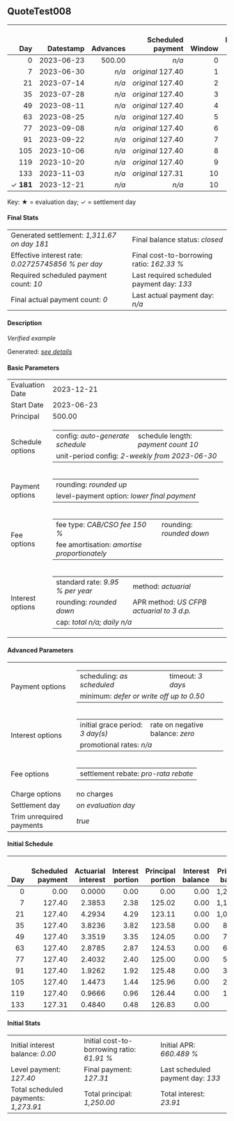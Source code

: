<h2>QuoteTest008</h2>
<table>
    <thead style="vertical-align: bottom;">
        <th class="ci00" style="text-align: right;">Day</th>
        <th class="ci01" style="text-align: right;">Datestamp</th>
        <th class="ci02" style="text-align: right;">Advances</th>
        <th class="ci03" style="text-align: right;">Scheduled payment</th>
        <th class="ci04" style="text-align: right;">Window</th>
        <th class="ci05" style="text-align: right;">Payment due</th>
        <th class="ci06" style="text-align: right;">Actual payments</th>
        <th class="ci07" style="text-align: right;">Generated payment</th>
        <th class="ci08" style="text-align: right;">Net effect</th>
        <th class="ci09" style="text-align: right;">Payment status</th>
        <th class="ci10" style="text-align: right;">Balance status</th>
        <th class="ci11" style="text-align: right;">Actuarial interest</th>
        <th class="ci12" style="text-align: right;">New interest</th>
        <th class="ci13" style="text-align: right;">Interest portion</th>
        <th class="ci14" style="text-align: right;">Fee rebate if&nbsp;settled</th>
        <th class="ci15" style="text-align: right;">Fee rebate</th>
        <th class="ci16" style="text-align: right;">Fee portion</th>
        <th class="ci17" style="text-align: right;">Principal portion</th>
        <th class="ci18" style="text-align: right;">Interest balance</th>
        <th class="ci19" style="text-align: right;">Fee balance</th>
        <th class="ci20" style="text-align: right;">Principal balance</th>
        <th class="ci21" style="text-align: right;">Settlement figure</th>
    </thead>
    <tr style="text-align: right;">
        <td class="ci00">0</td>
        <td class="ci01" style="white-space: nowrap;">2023-06-23</td>
        <td class="ci02">500.00</td>
        <td class="ci03" style="white-space: nowrap;"><i>n/a<i></td>
        <td class="ci04">0</td>
        <td class="ci05">0.00</td>
        <td class="ci06"><i>n/a</i></td>
        <td class="ci07"><i>n/a</i></td>
        <td class="ci08">0.00</td>
        <td class="ci09"><i>none&nbsp;scheduled</i></td>
        <td class="ci10">open</td>
        <td class="ci11">0.0000</td>
        <td class="ci12">0.0000</td>
        <td class="ci13">0.00</td>
        <td class="ci14">750.00</td>
        <td class="ci15">0.00</td>
        <td class="ci16">0.00</td>
        <td class="ci17">0.00</td>
        <td class="ci18">0.0000</td>
        <td class="ci19">750.00</td>
        <td class="ci20">500.00</td>
        <td class="ci21">1,250.00</td>
    </tr>
    <tr style="text-align: right;">
        <td class="ci00">7</td>
        <td class="ci01" style="white-space: nowrap;">2023-06-30</td>
        <td class="ci02"><i>n/a</i></td>
        <td class="ci03" style="white-space: nowrap;"><i>original</i> 127.40</td>
        <td class="ci04">1</td>
        <td class="ci05">127.40</td>
        <td class="ci06"><i>n/a</i></td>
        <td class="ci07"><i>n/a</i></td>
        <td class="ci08">0.00</td>
        <td class="ci09"><i>missed&nbsp;payment</i></td>
        <td class="ci10">open</td>
        <td class="ci11">2.3853</td>
        <td class="ci12">2.3853</td>
        <td class="ci13">0.00</td>
        <td class="ci14">710.53</td>
        <td class="ci15">0.00</td>
        <td class="ci16">0.00</td>
        <td class="ci17">0.00</td>
        <td class="ci18">2.3853</td>
        <td class="ci19">750.00</td>
        <td class="ci20">500.00</td>
        <td class="ci21">541.85</td>
    </tr>
    <tr style="text-align: right;">
        <td class="ci00">21</td>
        <td class="ci01" style="white-space: nowrap;">2023-07-14</td>
        <td class="ci02"><i>n/a</i></td>
        <td class="ci03" style="white-space: nowrap;"><i>original</i> 127.40</td>
        <td class="ci04">2</td>
        <td class="ci05">127.40</td>
        <td class="ci06"><i>n/a</i></td>
        <td class="ci07"><i>n/a</i></td>
        <td class="ci08">0.00</td>
        <td class="ci09"><i>missed&nbsp;payment</i></td>
        <td class="ci10">open</td>
        <td class="ci11">4.7705</td>
        <td class="ci12">4.7705</td>
        <td class="ci13">0.00</td>
        <td class="ci14">631.58</td>
        <td class="ci15">0.00</td>
        <td class="ci16">0.00</td>
        <td class="ci17">0.00</td>
        <td class="ci18">7.1558</td>
        <td class="ci19">750.00</td>
        <td class="ci20">500.00</td>
        <td class="ci21">625.57</td>
    </tr>
    <tr style="text-align: right;">
        <td class="ci00">35</td>
        <td class="ci01" style="white-space: nowrap;">2023-07-28</td>
        <td class="ci02"><i>n/a</i></td>
        <td class="ci03" style="white-space: nowrap;"><i>original</i> 127.40</td>
        <td class="ci04">3</td>
        <td class="ci05">127.40</td>
        <td class="ci06"><i>n/a</i></td>
        <td class="ci07"><i>n/a</i></td>
        <td class="ci08">0.00</td>
        <td class="ci09"><i>missed&nbsp;payment</i></td>
        <td class="ci10">open</td>
        <td class="ci11">4.7705</td>
        <td class="ci12">4.7705</td>
        <td class="ci13">0.00</td>
        <td class="ci14">552.64</td>
        <td class="ci15">0.00</td>
        <td class="ci16">0.00</td>
        <td class="ci17">0.00</td>
        <td class="ci18">11.9264</td>
        <td class="ci19">750.00</td>
        <td class="ci20">500.00</td>
        <td class="ci21">709.28</td>
    </tr>
    <tr style="text-align: right;">
        <td class="ci00">49</td>
        <td class="ci01" style="white-space: nowrap;">2023-08-11</td>
        <td class="ci02"><i>n/a</i></td>
        <td class="ci03" style="white-space: nowrap;"><i>original</i> 127.40</td>
        <td class="ci04">4</td>
        <td class="ci05">127.40</td>
        <td class="ci06"><i>n/a</i></td>
        <td class="ci07"><i>n/a</i></td>
        <td class="ci08">0.00</td>
        <td class="ci09"><i>missed&nbsp;payment</i></td>
        <td class="ci10">open</td>
        <td class="ci11">4.7705</td>
        <td class="ci12">4.7705</td>
        <td class="ci13">0.00</td>
        <td class="ci14">473.69</td>
        <td class="ci15">0.00</td>
        <td class="ci16">0.00</td>
        <td class="ci17">0.00</td>
        <td class="ci18">16.6969</td>
        <td class="ci19">750.00</td>
        <td class="ci20">500.00</td>
        <td class="ci21">793.00</td>
    </tr>
    <tr style="text-align: right;">
        <td class="ci00">63</td>
        <td class="ci01" style="white-space: nowrap;">2023-08-25</td>
        <td class="ci02"><i>n/a</i></td>
        <td class="ci03" style="white-space: nowrap;"><i>original</i> 127.40</td>
        <td class="ci04">5</td>
        <td class="ci05">127.40</td>
        <td class="ci06"><i>n/a</i></td>
        <td class="ci07"><i>n/a</i></td>
        <td class="ci08">0.00</td>
        <td class="ci09"><i>missed&nbsp;payment</i></td>
        <td class="ci10">open</td>
        <td class="ci11">4.7705</td>
        <td class="ci12">4.7705</td>
        <td class="ci13">0.00</td>
        <td class="ci14">394.74</td>
        <td class="ci15">0.00</td>
        <td class="ci16">0.00</td>
        <td class="ci17">0.00</td>
        <td class="ci18">21.4675</td>
        <td class="ci19">750.00</td>
        <td class="ci20">500.00</td>
        <td class="ci21">876.72</td>
    </tr>
    <tr style="text-align: right;">
        <td class="ci00">77</td>
        <td class="ci01" style="white-space: nowrap;">2023-09-08</td>
        <td class="ci02"><i>n/a</i></td>
        <td class="ci03" style="white-space: nowrap;"><i>original</i> 127.40</td>
        <td class="ci04">6</td>
        <td class="ci05">127.40</td>
        <td class="ci06"><i>n/a</i></td>
        <td class="ci07"><i>n/a</i></td>
        <td class="ci08">0.00</td>
        <td class="ci09"><i>missed&nbsp;payment</i></td>
        <td class="ci10">open</td>
        <td class="ci11">4.7705</td>
        <td class="ci12">4.7705</td>
        <td class="ci13">0.00</td>
        <td class="ci14">315.79</td>
        <td class="ci15">0.00</td>
        <td class="ci16">0.00</td>
        <td class="ci17">0.00</td>
        <td class="ci18">26.2380</td>
        <td class="ci19">750.00</td>
        <td class="ci20">500.00</td>
        <td class="ci21">960.44</td>
    </tr>
    <tr style="text-align: right;">
        <td class="ci00">91</td>
        <td class="ci01" style="white-space: nowrap;">2023-09-22</td>
        <td class="ci02"><i>n/a</i></td>
        <td class="ci03" style="white-space: nowrap;"><i>original</i> 127.40</td>
        <td class="ci04">7</td>
        <td class="ci05">127.40</td>
        <td class="ci06"><i>n/a</i></td>
        <td class="ci07"><i>n/a</i></td>
        <td class="ci08">0.00</td>
        <td class="ci09"><i>missed&nbsp;payment</i></td>
        <td class="ci10">open</td>
        <td class="ci11">4.7705</td>
        <td class="ci12">4.7705</td>
        <td class="ci13">0.00</td>
        <td class="ci14">236.85</td>
        <td class="ci15">0.00</td>
        <td class="ci16">0.00</td>
        <td class="ci17">0.00</td>
        <td class="ci18">31.0086</td>
        <td class="ci19">750.00</td>
        <td class="ci20">500.00</td>
        <td class="ci21">1,044.15</td>
    </tr>
    <tr style="text-align: right;">
        <td class="ci00">105</td>
        <td class="ci01" style="white-space: nowrap;">2023-10-06</td>
        <td class="ci02"><i>n/a</i></td>
        <td class="ci03" style="white-space: nowrap;"><i>original</i> 127.40</td>
        <td class="ci04">8</td>
        <td class="ci05">127.40</td>
        <td class="ci06"><i>n/a</i></td>
        <td class="ci07"><i>n/a</i></td>
        <td class="ci08">0.00</td>
        <td class="ci09"><i>missed&nbsp;payment</i></td>
        <td class="ci10">open</td>
        <td class="ci11">4.7705</td>
        <td class="ci12">4.7705</td>
        <td class="ci13">0.00</td>
        <td class="ci14">157.90</td>
        <td class="ci15">0.00</td>
        <td class="ci16">0.00</td>
        <td class="ci17">0.00</td>
        <td class="ci18">35.7791</td>
        <td class="ci19">750.00</td>
        <td class="ci20">500.00</td>
        <td class="ci21">1,127.87</td>
    </tr>
    <tr style="text-align: right;">
        <td class="ci00">119</td>
        <td class="ci01" style="white-space: nowrap;">2023-10-20</td>
        <td class="ci02"><i>n/a</i></td>
        <td class="ci03" style="white-space: nowrap;"><i>original</i> 127.40</td>
        <td class="ci04">9</td>
        <td class="ci05">127.40</td>
        <td class="ci06"><i>n/a</i></td>
        <td class="ci07"><i>n/a</i></td>
        <td class="ci08">0.00</td>
        <td class="ci09"><i>missed&nbsp;payment</i></td>
        <td class="ci10">open</td>
        <td class="ci11">4.7705</td>
        <td class="ci12">4.7705</td>
        <td class="ci13">0.00</td>
        <td class="ci14">78.95</td>
        <td class="ci15">0.00</td>
        <td class="ci16">0.00</td>
        <td class="ci17">0.00</td>
        <td class="ci18">40.5497</td>
        <td class="ci19">750.00</td>
        <td class="ci20">500.00</td>
        <td class="ci21">1,211.59</td>
    </tr>
    <tr style="text-align: right;">
        <td class="ci00">133</td>
        <td class="ci01" style="white-space: nowrap;">2023-11-03</td>
        <td class="ci02"><i>n/a</i></td>
        <td class="ci03" style="white-space: nowrap;"><i>original</i> 127.31</td>
        <td class="ci04">10</td>
        <td class="ci05">127.31</td>
        <td class="ci06"><i>n/a</i></td>
        <td class="ci07"><i>n/a</i></td>
        <td class="ci08">0.00</td>
        <td class="ci09"><i>paid&nbsp;later&nbsp;in&nbsp;full</i></td>
        <td class="ci10">open</td>
        <td class="ci11">4.7705</td>
        <td class="ci12">4.7705</td>
        <td class="ci13">0.00</td>
        <td class="ci14">0.00</td>
        <td class="ci15">0.00</td>
        <td class="ci16">0.00</td>
        <td class="ci17">0.00</td>
        <td class="ci18">45.3202</td>
        <td class="ci19">750.00</td>
        <td class="ci20">500.00</td>
        <td class="ci21">1,295.32</td>
    </tr>
    <tr style="text-align: right;">
        <td class="ci00">&#x2713;&nbsp;<b>181</b></td>
        <td class="ci01" style="white-space: nowrap;">2023-12-21</td>
        <td class="ci02"><i>n/a</i></td>
        <td class="ci03" style="white-space: nowrap;"><i>n/a<i></td>
        <td class="ci04">10</td>
        <td class="ci05">0.00</td>
        <td class="ci06"><i>n/a</i></td>
        <td class="ci07">1,311.67</td>
        <td class="ci08">1,311.67</td>
        <td class="ci09"><i>generated</i></td>
        <td class="ci10">closed</td>
        <td class="ci11">16.3562</td>
        <td class="ci12">16.3562</td>
        <td class="ci13">61.67</td>
        <td class="ci14">0.00</td>
        <td class="ci15">0.00</td>
        <td class="ci16">750.00</td>
        <td class="ci17">500.00</td>
        <td class="ci18">0.0000</td>
        <td class="ci19">0.00</td>
        <td class="ci20">0.00</td>
        <td class="ci21">0.00</td>
    </tr>
</table><p>Key: &#x2605; = evaluation day; &#x2713; = settlement day</p>
<h4>Final Stats</h4>
<table>
    <tr>
        <td>Generated settlement: <i>1,311.67 on day 181</i></td>
        <td>Final balance status: <i>closed</i></td>
    </tr>
    <tr>
        <td>Effective interest rate: <i>0.02725745856 % per day</i></td>
        <td>Final cost-to-borrowing ratio: <i>162.33 %</i></td>
    </tr>
    <tr>
        <td>Required scheduled payment count: <i>10</i></td>
        <td>Last required scheduled payment day: <i>133</i></td>
    </tr>
    <tr>
        <td>Final actual payment count: <i>0</i></td>
        <td>Last actual payment day: <i>n/a</i></td>
    </tr>
</table>

<h4>Description</h4>
<p><i>Verified example</i></p>
<p>Generated: <i><a href="../GeneratedDate.html">see details</a></i></p>
<h4>Basic Parameters</h4>
<table>
    <tr>
        <td>Evaluation Date</td>
        <td>2023-12-21</td>
    </tr>
    <tr>
        <td>Start Date</td>
        <td>2023-06-23</td>
    </tr>
    <tr>
        <td>Principal</td>
        <td>500.00</td>
    </tr>
    <tr>
        <td>Schedule options</td>
        <td>
            <table>
                <tr>
                    <td>config: <i>auto-generate schedule</i></td>
                    <td>schedule length: <i><i>payment count</i> 10</i></td>
                </tr>
                <tr>
                    <td colspan="2" style="white-space: nowrap;">unit-period config: <i>2-weekly from 2023-06-30</i></td>
                </tr>
            </table>
        </td>
    </tr>
    <tr>
        <td>Payment options</td>
        <td>
            <table>
                <tr>
                    <td>rounding: <i>rounded up</i></td>
                </tr>
                <tr>
                    <td>level-payment option: <i>lower&nbsp;final&nbsp;payment</i></td>
                </tr>
            </table>
        </td>
    </tr>
    <tr>
        <td>Fee options</td>
        <td>
            <table>
                <tr>
                    <td>fee type: <i><i>CAB/CSO fee</i> 150 %</i></td>
                    <td>rounding: <i>rounded down</i></td>
                </tr>
                <tr>
                    <td>fee amortisation: <i>amortise proportionately</i></td>
                </tr>
            </table>
        </td>
    </tr>
    <tr>
        <td>Interest options</td>
        <td>
            <table>
                <tr>
                    <td>standard rate: <i>9.95 % per year</i></td>
                    <td>method: <i>actuarial</i></td>
                </tr>
                <tr>
                    <td>rounding: <i>rounded down</i></td>
                    <td>APR method: <i>US CFPB actuarial to 3 d.p.</i></td>
                </tr>
                <tr>
                    <td colspan="2">cap: <i>total <i>n/a</i>; daily <i>n/a</i></td>
                </tr>
            </table>
        </td>
    </tr>
</table>
<h4>Advanced Parameters</h4>
<table>
    <tr>
        <td>Payment options</td>
        <td>
                <table>
                    <tr>
                        <td>scheduling: <i>as scheduled</i></td>
                        <td>timeout: <i>3 days</i></td>
                    </tr>
                    <tr>
                        <td colspan="2">minimum: <i>defer&nbsp;or&nbsp;write&nbsp;off&nbsp;up&nbsp;to&nbsp;0.50</i></td>
                    </tr>
                </table>
        </td>
    </tr>
    <tr>
        <td>Interest options</td>
        <td>
            <table>
                <tr>
                    <td>initial grace period: <i>3 day(s)</i></td>
                    <td>rate on negative balance: <i>zero</i></td>
                </tr>
                <tr>
                    <td colspan="2">promotional rates: <i><i>n/a</i></i></td>
                </tr>
            </table>
        </td>
    </tr>
    <tr>
        <td>Fee options</td>
        <td>
            <table>
                <tr>
                    <td>settlement rebate: <i>pro-rata rebate</i></td>
                </tr>
            </table>
        </td>
    </tr>
    <tr>
        <td>Charge options</td>
        <td>no charges
        </td>
    </tr>
    <tr>
        <td>Settlement day</td><td><i><i>on evaluation day</i></i></td>
    </tr>
    <tr>
        <td>Trim unrequired payments</td><td><i>true</i></td>
    </tr>
</table><h4>Initial Schedule</h4>
<table>
    <thead style="vertical-align: bottom;">
        <th style="text-align: right;">Day</th>
        <th style="text-align: right;">Scheduled payment</th>
        <th style="text-align: right;">Actuarial interest</th>
        <th style="text-align: right;">Interest portion</th>
        <th style="text-align: right;">Principal portion</th>
        <th style="text-align: right;">Interest balance</th>
        <th style="text-align: right;">Principal balance</th>
        <th style="text-align: right;">Total actuarial interest</th>
        <th style="text-align: right;">Total interest</th>
        <th style="text-align: right;">Total principal</th>
    </thead>
    <tr style="text-align: right;">
        <td class="ci00">0</td>
        <td class="ci01" style="white-space: nowrap;">0.00</td>
        <td class="ci02">0.0000</td>
        <td class="ci03">0.00</td>
        <td class="ci04">0.00</td>
        <td class="ci05">0.00</td>
        <td class="ci06">1,250.00</td>
        <td class="ci07">0.0000</td>
        <td class="ci08">0.00</td>
        <td class="ci09">0.00</td>
    </tr>
    <tr style="text-align: right;">
        <td class="ci00">7</td>
        <td class="ci01" style="white-space: nowrap;">127.40</td>
        <td class="ci02">2.3853</td>
        <td class="ci03">2.38</td>
        <td class="ci04">125.02</td>
        <td class="ci05">0.00</td>
        <td class="ci06">1,124.98</td>
        <td class="ci07">2.3853</td>
        <td class="ci08">2.38</td>
        <td class="ci09">125.02</td>
    </tr>
    <tr style="text-align: right;">
        <td class="ci00">21</td>
        <td class="ci01" style="white-space: nowrap;">127.40</td>
        <td class="ci02">4.2934</td>
        <td class="ci03">4.29</td>
        <td class="ci04">123.11</td>
        <td class="ci05">0.00</td>
        <td class="ci06">1,001.87</td>
        <td class="ci07">6.6787</td>
        <td class="ci08">6.67</td>
        <td class="ci09">248.13</td>
    </tr>
    <tr style="text-align: right;">
        <td class="ci00">35</td>
        <td class="ci01" style="white-space: nowrap;">127.40</td>
        <td class="ci02">3.8236</td>
        <td class="ci03">3.82</td>
        <td class="ci04">123.58</td>
        <td class="ci05">0.00</td>
        <td class="ci06">878.29</td>
        <td class="ci07">10.5023</td>
        <td class="ci08">10.49</td>
        <td class="ci09">371.71</td>
    </tr>
    <tr style="text-align: right;">
        <td class="ci00">49</td>
        <td class="ci01" style="white-space: nowrap;">127.40</td>
        <td class="ci02">3.3519</td>
        <td class="ci03">3.35</td>
        <td class="ci04">124.05</td>
        <td class="ci05">0.00</td>
        <td class="ci06">754.24</td>
        <td class="ci07">13.8542</td>
        <td class="ci08">13.84</td>
        <td class="ci09">495.76</td>
    </tr>
    <tr style="text-align: right;">
        <td class="ci00">63</td>
        <td class="ci01" style="white-space: nowrap;">127.40</td>
        <td class="ci02">2.8785</td>
        <td class="ci03">2.87</td>
        <td class="ci04">124.53</td>
        <td class="ci05">0.00</td>
        <td class="ci06">629.71</td>
        <td class="ci07">16.7327</td>
        <td class="ci08">16.71</td>
        <td class="ci09">620.29</td>
    </tr>
    <tr style="text-align: right;">
        <td class="ci00">77</td>
        <td class="ci01" style="white-space: nowrap;">127.40</td>
        <td class="ci02">2.4032</td>
        <td class="ci03">2.40</td>
        <td class="ci04">125.00</td>
        <td class="ci05">0.00</td>
        <td class="ci06">504.71</td>
        <td class="ci07">19.1360</td>
        <td class="ci08">19.11</td>
        <td class="ci09">745.29</td>
    </tr>
    <tr style="text-align: right;">
        <td class="ci00">91</td>
        <td class="ci01" style="white-space: nowrap;">127.40</td>
        <td class="ci02">1.9262</td>
        <td class="ci03">1.92</td>
        <td class="ci04">125.48</td>
        <td class="ci05">0.00</td>
        <td class="ci06">379.23</td>
        <td class="ci07">21.0622</td>
        <td class="ci08">21.03</td>
        <td class="ci09">870.77</td>
    </tr>
    <tr style="text-align: right;">
        <td class="ci00">105</td>
        <td class="ci01" style="white-space: nowrap;">127.40</td>
        <td class="ci02">1.4473</td>
        <td class="ci03">1.44</td>
        <td class="ci04">125.96</td>
        <td class="ci05">0.00</td>
        <td class="ci06">253.27</td>
        <td class="ci07">22.5095</td>
        <td class="ci08">22.47</td>
        <td class="ci09">996.73</td>
    </tr>
    <tr style="text-align: right;">
        <td class="ci00">119</td>
        <td class="ci01" style="white-space: nowrap;">127.40</td>
        <td class="ci02">0.9666</td>
        <td class="ci03">0.96</td>
        <td class="ci04">126.44</td>
        <td class="ci05">0.00</td>
        <td class="ci06">126.83</td>
        <td class="ci07">23.4761</td>
        <td class="ci08">23.43</td>
        <td class="ci09">1,123.17</td>
    </tr>
    <tr style="text-align: right;">
        <td class="ci00">133</td>
        <td class="ci01" style="white-space: nowrap;">127.31</td>
        <td class="ci02">0.4840</td>
        <td class="ci03">0.48</td>
        <td class="ci04">126.83</td>
        <td class="ci05">0.00</td>
        <td class="ci06">0.00</td>
        <td class="ci07">23.9601</td>
        <td class="ci08">23.91</td>
        <td class="ci09">1,250.00</td>
    </tr>
</table>
<h4>Initial Stats</h4>
<table>
    <tr>
        <td>Initial interest balance: <i>0.00</i></td>
        <td>Initial cost-to-borrowing ratio: <i>61.91 %</i></td>
        <td>Initial APR: <i>660.489 %</i></td>
    </tr>
    <tr>
        <td>Level payment: <i>127.40</i></td>
        <td>Final payment: <i>127.31</i></td>
        <td>Last scheduled payment day: <i>133</i></td>
    </tr>
    <tr>
        <td>Total scheduled payments: <i>1,273.91</i></td>
        <td>Total principal: <i>1,250.00</i></td>
        <td>Total interest: <i>23.91</i></td>
    </tr>
</table>